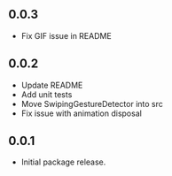 ## 0.0.3

- Fix GIF issue in README

## 0.0.2

- Update README
- Add unit tests
- Move SwipingGestureDetector into src
- Fix issue with animation disposal

## 0.0.1

- Initial package release.